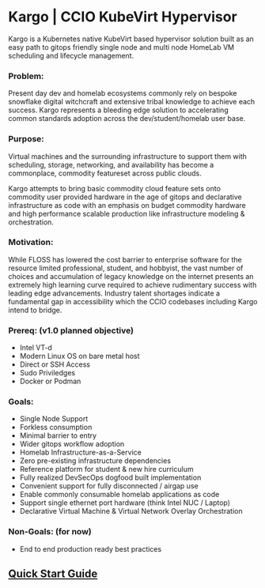 # Kargo | CCIO KubeVirt Hypervisor
Kargo is a Kubernetes native KubeVirt based hypervisor solution built as an easy
path to gitops friendly single node and multi node HomeLab VM scheduling and
lifecycle management.

### Problem:
Present day dev and homelab ecosystems commonly rely on bespoke snowflake digital
witchcraft and extensive tribal knowledge to achieve each success. Kargo represents
a bleeding edge solution to accelerating common standards adoption across 
the dev/student/homelab user base. 

### Purpose:
Virtual machines and the surrounding infrastructure to support them with scheduling,
storage, networking, and availability has become a commonplace, commodity featureset
across public clouds.

Kargo attempts to bring basic commodity cloud feature sets onto commodity user
provided hardware in the age of gitops and declarative infrastructure as code
with an emphasis on budget commodity hardware and high performance scalable
production like infrastructure modeling & orchestration.

### Motivation:
While FLOSS has lowered the cost barrier to enterprise software for the
resource limited professional, student, and hobbyist, the vast number of choices
and accumulation of legacy knowledge on the internet presents an extremely high
learning curve required to achieve rudimentary success with leading edge advancements.
Industry talent shortages indicate a fundamental gap in accessibility which the CCIO
codebases including Kargo intend to bridge.

### Prereq: (v1.0 planned objective)
  - Intel VT-d
  - Modern Linux OS on bare metal host
  - Direct or SSH Access
  - Sudo Priviledges
  - Docker or Podman

### Goals:
  - Single Node Support
  - Forkless consumption
  - Minimal barrier to entry
  - Wider gitops workflow adoption
  - Homelab Infrastructure-as-a-Service
  - Zero pre-existing infrastructure dependencies
  - Reference platform for student & new hire curriculum
  - Fully realized DevSecOps dogfood built implementation
  - Convenient support for fully disconnected / airgap use
  - Enable commonly consumable homelab applications as code
  - Support single ethernet port hardware (think Intel NUC / Laptop)
  - Declarative Virtual Machine & Virtual Network Overlay Orchestration

### Non-Goals: (for now)
  - End to end production ready best practices

## [Quick Start Guide]
[Quick Start Guide]:./docs/Quickstart.md
